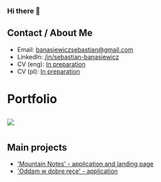 ### Hi there 👋

## Contact / About Me
* Email: <a href="mailto:banasiewiczsebastian@gmail.com">banasiewiczsebastian@gmail.com</a>
* LinkedIn: <a href="https://linkedin.com/in/sebastian-banasiewicz">/in/sebastian-banasiewicz</a>
* CV (eng): <a href="#">In preparation</a>
* CV (pl): <a href="#">In preparation</a>

# Portfolio

<a href="https://github.com/SebastianBanasiewicz/github-readme-stats">
  <img align="center" style="margin: 10px 0" src="https://github-readme-stats.vercel.app/api/top-langs/?username=SebastianBanasiewicz&layout=compact&theme=dark" />
</a>

## Main projects
* ['Mountain Notes' - application and landing page](https://github.com/SebastianBanasiewicz/MountainNotes)
* ['Oddam w dobre ręce' - application](https://github.com/SebastianBanasiewicz/Charity)

<!--
**SebastianBanasiewicz/SebastianBanasiewicz** is a ✨ _special_ ✨ repository because its `README.md` (this file) appears on your GitHub profile.

Here are some ideas to get you started:

- 🔭 I’m currently working on 'Oddam w dobre ręce'
- 🌱 I’m currently learning 'Spring boot'
- 👯 I’m looking to collaborate on ...
- 🤔 I’m looking for help with ...
- 💬 Ask me about ...
- 📫 How to reach me: ...
- 😄 Pronouns: ...
- ⚡ Fun fact: ...
-->
